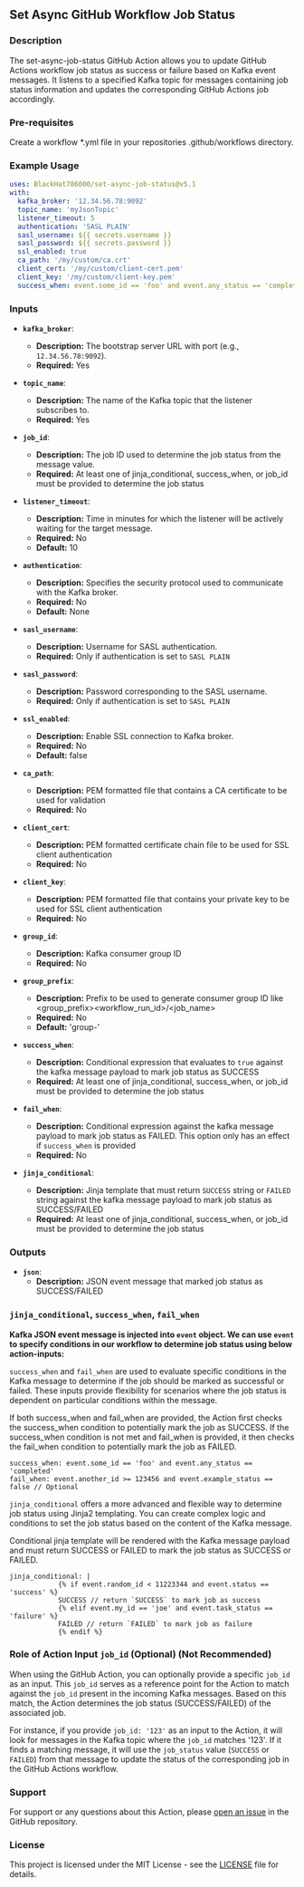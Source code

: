 ## Set Async GitHub Workflow Job Status

### Description

The set-async-job-status GitHub Action allows you to update GitHub Actions workflow job status as success or failure based on Kafka event messages. It listens to a specified Kafka topic for messages containing job status information and updates the corresponding GitHub Actions job accordingly.

### Pre-requisites

Create a workflow *.yml file in your repositories .github/workflows directory.

### Example Usage

```yaml
uses: BlackHat786000/set-async-job-status@v5.1
with:
  kafka_broker: '12.34.56.78:9092'
  topic_name: 'myJsonTopic'
  listener_timeout: 5
  authentication: 'SASL PLAIN'
  sasl_username: ${{ secrets.username }}
  sasl_password: ${{ secrets.password }}
  ssl_enabled: true
  ca_path: '/my/custom/ca.crt'
  client_cert: '/my/custom/client-cert.pem'
  client_key: '/my/custom/client-key.pem'
  success_when: event.some_id == 'foo' and event.any_status == 'completed'
```

### Inputs

- **`kafka_broker`**:
  - **Description:** The bootstrap server URL with port (e.g., `12.34.56.78:9092`).
  - **Required:** Yes

- **`topic_name`**:
  - **Description:** The name of the Kafka topic that the listener subscribes to.
  - **Required:** Yes

- **`job_id`**:
  - **Description:** The job ID used to determine the job status from the message value.
  - **Required:** At least one of jinja_conditional, success_when, or job_id must be provided to determine the job status

- **`listener_timeout`**:
  - **Description:** Time in minutes for which the listener will be actively waiting for the target message.
  - **Required:** No
  - **Default:** 10

- **`authentication`**:
  - **Description:** Specifies the security protocol used to communicate with the Kafka broker.
  - **Required:** No
  - **Default:** None

- **`sasl_username`**:
  - **Description:** Username for SASL authentication.
  - **Required:** Only if authentication is set to `SASL PLAIN`

- **`sasl_password`**:
  - **Description:** Password corresponding to the SASL username.
  - **Required:** Only if authentication is set to `SASL PLAIN`

- **`ssl_enabled`**:
  - **Description:** Enable SSL connection to Kafka broker.
  - **Required:** No
  - **Default:** false

- **`ca_path`**:
  - **Description:** PEM formatted file that contains a CA certificate to be used for validation
  - **Required:** No

- **`client_cert`**:
  - **Description:** PEM formatted certificate chain file to be used for SSL client authentication
  - **Required:** No

- **`client_key`**:
  - **Description:** PEM formatted file that contains your private key to be used for SSL client authentication
  - **Required:** No

- **`group_id`**:
  - **Description:** Kafka consumer group ID
  - **Required:** No

- **`group_prefix`**:
  - **Description:** Prefix to be used to generate consumer group ID like <group_prefix><workflow_run_id>/<job_name>
  - **Required:** No
  - **Default:** 'group-'

- **`success_when`**:
  - **Description:** Conditional expression that evaluates to `true` against the kafka message payload to mark job status as SUCCESS
  - **Required:** At least one of jinja_conditional, success_when, or job_id must be provided to determine the job status

- **`fail_when`**:
  - **Description:** Conditional expression against the kafka message payload to mark job status as FAILED. This option only has an effect if `success_when` is provided
  - **Required:** No

- **`jinja_conditional`**:
  - **Description:** Jinja template that must return `SUCCESS` string or `FAILED` string against the kafka message payload to mark job status as SUCCESS/FAILED
  - **Required:** At least one of jinja_conditional, success_when, or job_id must be provided to determine the job status

### Outputs

- **`json`**:
  - **Description:** JSON event message that marked job status as SUCCESS/FAILED

### `jinja_conditional`, `success_when`, `fail_when`

**Kafka JSON event message is injected into `event` object. We can use `event` to specify conditions in our workflow to determine job status using below action-inputs:**

`success_when` and `fail_when` are used to evaluate specific conditions in the Kafka message to determine if the job should be marked as successful or failed.
These inputs provide flexibility for scenarios where the job status is dependent on particular conditions within the message.

If both success_when and fail_when are provided, the Action first checks the success_when condition to potentially mark the job as SUCCESS.
If the success_when condition is not met and fail_when is provided, it then checks the fail_when condition to potentially mark the job as FAILED.

```
success_when: event.some_id == 'foo' and event.any_status == 'completed'
fail_when: event.another_id >= 123456 and event.example_status == false // Optional
```

`jinja_conditional` offers a more advanced and flexible way to determine job status using Jinja2 templating.
You can create complex logic and conditions to set the job status based on the content of the Kafka message.

Conditional jinja template will be rendered with the Kafka message payload and must return SUCCESS or FAILED to mark the job status as SUCCESS or FAILED.

```
jinja_conditional: |
            {% if event.random_id < 11223344 and event.status == 'success' %}
            SUCCESS // return `SUCCESS` to mark job as success
            {% elif event.my_id == 'joe' and event.task_status == 'failure' %}
            FAILED // return `FAILED` to mark job as failure
            {% endif %}
```

### Role of Action Input `job_id` (Optional) (Not Recommended)

When using the GitHub Action, you can optionally provide a specific `job_id` as an input. This `job_id` serves as a reference point for the Action to match against the `job_id` present in the incoming Kafka messages. Based on this match, the Action determines the job status (SUCCESS/FAILED) of the associated job.

For instance, if you provide `job_id: '123'` as an input to the Action, it will look for messages in the Kafka topic where the `job_id` matches '123'. If it finds a matching message, it will use the `job_status` value (`SUCCESS` or `FAILED`) from that message to update the status of the corresponding job in the GitHub Actions workflow.

### Support

For support or any questions about this Action, please [open an issue](https://github.com/BlackHat786000/set-async-job-status/issues) in the GitHub repository.

### License

This project is licensed under the MIT License - see the [LICENSE](https://github.com/BlackHat786000/set-async-job-status/blob/main/LICENSE) file for details.
